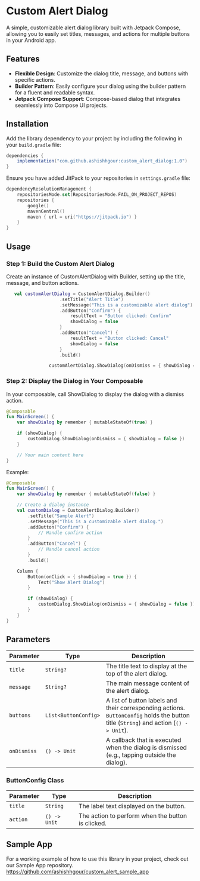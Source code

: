 # Custom Alert Dialog

A simple, customizable alert dialog library built with Jetpack Compose, allowing you to easily set titles, messages, and actions for multiple buttons in your Android app.

## Features

- **Flexible Design**: Customize the dialog title, message, and buttons with specific actions.
- **Builder Pattern**: Easily configure your dialog using the builder pattern for a fluent and readable syntax.
- **Jetpack Compose Support**: Compose-based dialog that integrates seamlessly into Compose UI projects.

## Installation

Add the library dependency to your project by including the following in your `build.gradle` file:

```gradle
dependencies {
    implementation("com.github.ashishhgour:custom_alert_dialog:1.0")
}
```

Ensure you have added JitPack to your repositories in `settings.gradle` file:

```kotlin
dependencyResolutionManagement {
    repositoriesMode.set(RepositoriesMode.FAIL_ON_PROJECT_REPOS)
    repositories {
        google()
        mavenCentral()
        maven { url = uri("https://jitpack.io") }
    }
}
```


## Usage

### Step 1: Build the Custom Alert Dialog
Create an instance of CustomAlertDialog with Builder, setting up the title, message, and button actions.

```kotlin
   val customAlertDialog = CustomAlertDialog.Builder()
                    .setTitle("Alert Title")
                    .setMessage("This is a customizable alert dialog")
                    .addButton("Confirm") {
                        resultText = "Button clicked: Confirm"
                        showDialog = false
                    }
                    .addButton("Cancel") {
                        resultText = "Button clicked: Cancel"
                        showDialog = false
                    }
                    .build()

                customAlertDialog.ShowDialog(onDismiss = { showDialog = false })

```

### Step 2: Display the Dialog in Your Composable
In your composable, call ShowDialog to display the dialog with a dismiss action.

```kotlin
@Composable
fun MainScreen() {
    var showDialog by remember { mutableStateOf(true) }

    if (showDialog) {
        customDialog.ShowDialog(onDismiss = { showDialog = false })
    }

    // Your main content here
}
```

Example:

```kotlin
@Composable
fun MainScreen() {
    var showDialog by remember { mutableStateOf(false) }

    // Create a dialog instance
    val customDialog = CustomAlertDialog.Builder()
        .setTitle("Sample Alert")
        .setMessage("This is a customizable alert dialog.")
        .addButton("Confirm") {
            // Handle confirm action
        }
        .addButton("Cancel") {
            // Handle cancel action
        }
        .build()

    Column {
        Button(onClick = { showDialog = true }) {
            Text("Show Alert Dialog")
        }

        if (showDialog) {
            customDialog.ShowDialog(onDismiss = { showDialog = false })
        }
    }
}
```

## Parameters

| Parameter           | Type                              | Description                                                                                                                                                       |
|---------------------|-----------------------------------|-------------------------------------------------------------------------------------------------------------------------------------------------------------------|
| `title`             | `String?`                         | The title text to display at the top of the alert dialog.                                                                                          |
| `message`           | `String?`                         | The main message content of the alert dialog.                                                                                                     |
| `buttons`           | `List<ButtonConfig>`              | A list of button labels and their corresponding actions. `ButtonConfig` holds the button title (`String`) and action (`() -> Unit`).                             |
| `onDismiss`         | `() -> Unit`                      | A callback that is executed when the dialog is dismissed (e.g., tapping outside the dialog).                                                                    |

### ButtonConfig Class

| Parameter           | Type                              | Description                                                                                                                                                       |
|---------------------|-----------------------------------|-------------------------------------------------------------------------------------------------------------------------------------------------------------------|
| `title`             | `String`                          | The label text displayed on the button.                                                                                                                           |
| `action`            | `() -> Unit`                      | The action to perform when the button is clicked.                                                                                                                 |


## Sample App
For a working example of how to use this library in your project, check out our Sample App repository.
https://github.com/ashishhgour/custom_alert_sample_app

